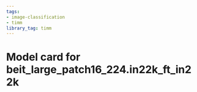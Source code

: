```yaml
---
tags:
- image-classification
- timm
library_tag: timm
---
```

# Model card for beit_large_patch16_224.in22k_ft_in22k